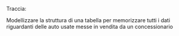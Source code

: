 Traccia:

Modellizzare la struttura di una tabella per memorizzare tutti i dati riguardanti delle auto usate messe in vendita da un concessionario